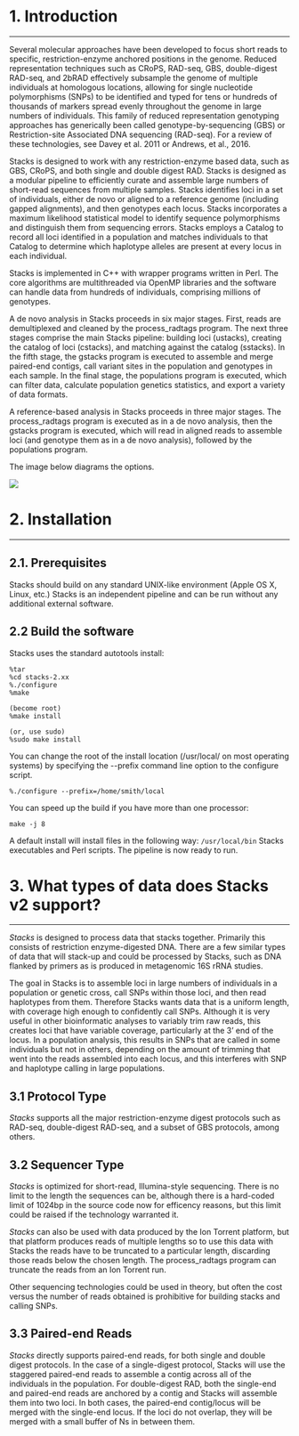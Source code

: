 # 1. Introduction

________

 Several molecular approaches have been developed to focus short reads to specific, restriction-enzyme anchored positions in the genome. Reduced representation techniques such as CRoPS, RAD-seq, GBS, double-digest RAD-seq, and 2bRAD effectively subsample the genome of multiple individuals at homologous locations, allowing for single nucleotide polymorphisms (SNPs) to be identified and typed for tens or hundreds of thousands of markers spread evenly throughout the genome in large numbers of individuals. This family of reduced representation genotyping approaches has generically been called genotype-by-sequencing (GBS) or Restriction-site Associated DNA sequencing (RAD-seq). For a review of these technologies, see Davey et al. 2011 or Andrews, et al., 2016.

Stacks is designed to work with any restriction-enzyme based data, such as GBS, CRoPS, and both single and double digest RAD. Stacks is designed as a modular pipeline to efficiently curate and assemble large numbers of short-read sequences from multiple samples. Stacks identifies loci in a set of individuals, either de novo or aligned to a reference genome (including gapped alignments), and then genotypes each locus. Stacks incorporates a maximum likelihood statistical model to identify sequence polymorphisms and distinguish them from sequencing errors. Stacks employs a Catalog to record all loci identified in a population and matches individuals to that Catalog to determine which haplotype alleles are present at every locus in each individual. 

 Stacks is implemented in C++ with wrapper programs written in Perl. The core algorithms are multithreaded via OpenMP libraries and the software can handle data from hundreds of individuals, comprising millions of genotypes.

A de novo analysis in Stacks proceeds in six major stages. First, reads are demultiplexed and cleaned by the process_radtags program. The next three stages comprise the main Stacks pipeline: building loci (ustacks), creating the catalog of loci (cstacks), and matching against the catalog (sstacks). In the fifth stage, the gstacks program is executed to assemble and merge paired-end contigs, call variant sites in the population and genotypes in each sample. In the final stage, the populations program is executed, which can filter data, calculate population genetics statistics, and export a variety of data formats.

A reference-based analysis in Stacks proceeds in three major stages. The process_radtags program is executed as in a de novo analysis, then the gstacks program is executed, which will read in aligned reads to assemble loci (and genotype them as in a de novo analysis), followed by the populations program.

The image below diagrams the options.

![](/home/ahumada_quintanilla/Escritorio/Bioinformatica/Tareas_BioinfRepro2025_AAQ/Tarea_1.2/Imagen%20Ejercicio%20MD.png)

# 2. Installation

______

## 2.1. Prerequisites

Stacks should build on any standard UNIX-like environment (Apple OS X, Linux, etc.) Stacks is an independent pipeline and can be run without any additional external software.

## 2.2 Build the software

Stacks uses the standard autotools install: 

```
%tar
%cd stacks-2.xx
%./configure
%make

(become root)
%make install

(or, use sudo)
%sudo make install
```

You can change the root of the install location (/usr/local/ on most operating systems) by specifying the --prefix command line option to the configure script. 

```
%./configure --prefix=/home/smith/local
```

You can speed up the build if you have more than one processor: 

```
make -j 8
```

A default install will install files in the following way: 
`/usr/local/bin` Stacks executables and Perl scripts.
The pipeline is now ready to run. 

# 3. What types of data does Stacks v2 support?

____________

 *Stacks* is designed to process data that stacks together. Primarily this consists of restriction enzyme-digested DNA. There are a few similar types of data that will stack-up and could be processed by Stacks, such as DNA flanked by primers as is produced in metagenomic 16S rRNA studies.

The goal in Stacks is to assemble loci in large numbers of individuals in a population or genetic cross, call SNPs within those loci, and then read haplotypes from them. Therefore Stacks wants data that is a uniform length, with coverage high enough to confidently call SNPs. Although it is very useful in other bioinformatic analyses to variably trim raw reads, this creates loci that have variable coverage, particularly at the 3’ end of the locus. In a population analysis, this results in SNPs that are called in some individuals but not in others, depending on the amount of trimming that went into the reads assembled into each locus, and this interferes with SNP and haplotype calling in large populations. 

## 3.1 Protocol Type

*Stacks* supports all the major restriction-enzyme digest protocols such as RAD-seq, double-digest RAD-seq, and a subset of GBS protocols, among others. 

## 3.2 Sequencer Type

 *Stacks* is optimized for short-read, Illumina-style sequencing. There is no limit to the length the sequences can be, although there is a hard-coded limit of 1024bp in the source code now for efficency reasons, but this limit could be raised if the technology warranted it.

*Stacks* can also be used with data produced by the Ion Torrent platform, but that platform produces reads of multiple lengths so to use this data with Stacks the reads have to be truncated to a particular length, discarding those reads below the chosen length. The process_radtags program can truncate the reads from an Ion Torrent run.

Other sequencing technologies could be used in theory, but often the cost versus the number of reads obtained is prohibitive for building stacks and calling SNPs. 

## 3.3 Paired-end Reads

*Stacks* directly supports paired-end reads, for both single and double digest protocols. In the case of a single-digest protocol, Stacks will use the staggered paired-end reads to assemble a contig across all of the individuals in the population. For double-digest RAD, both the single-end and paired-end reads are anchored by a contig and Stacks will assemble them into two loci. In both cases, the paired-end contig/locus will be merged with the single-end locus. If the loci do not overlap, they will be merged with a small buffer of Ns in between them. 
